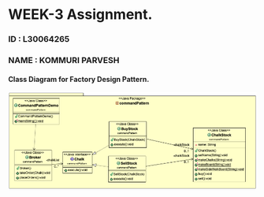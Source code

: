 # WEEK-3 Assignment. 
### ID : L30064265
### NAME : KOMMURI PARVESH


#### Class Diagram for Factory Design Pattern.
<img src="https://github.com/kommuriparvesh/Week-3/blob/main/clsdia.png">


